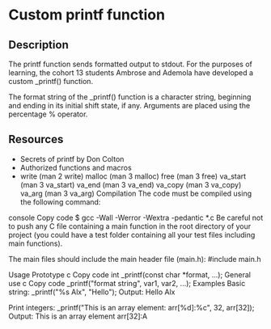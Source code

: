 # Custom printf function

## Description
The printf function sends formatted output to stdout. For the purposes of learning, the cohort 13 students Ambrose and Ademola have developed a custom _printf() function.

The format string of the _printf() function is a character string, beginning and ending in its initial shift state, if any. Arguments are placed using the percentage % operator.

## Resources
- Secrets of printf by Don Colton
- Authorized functions and macros
- write (man 2 write)
malloc (man 3 malloc)
free (man 3 free)
va_start (man 3 va_start)
va_end (man 3 va_end)
va_copy (man 3 va_copy)
va_arg (man 3 va_arg)
Compilation
The code must be compiled using the following command:

console
Copy code
$ gcc -Wall -Werror -Wextra -pedantic *.c
Be careful not to push any C file containing a main function in the root directory of your project (you could have a test folder containing all your test files including main functions).

The main files should include the main header file (main.h): #include main.h

Usage
Prototype
c
Copy code
int _printf(const char *format, ...);
General use
c
Copy code
_printf("format string", var1, var2, ...);
Examples
Basic string: _printf("%s Alx", "Hello");
Output: Hello Alx

Print integers: _printf("This is an array element: arr[%d]:%c", 32, arr[32]);
Output: This is an array element arr[32]:A